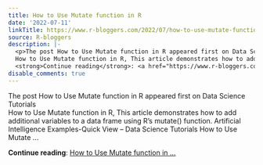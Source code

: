 ```yaml
---
title: How to Use Mutate function in R
date: '2022-07-11'
linkTitle: https://www.r-bloggers.com/2022/07/how-to-use-mutate-function-in-r/
source: R-bloggers
description: |-
  <p>The post How to Use Mutate function in R appeared first on Data Science Tutorials<br />
  How to Use Mutate function in R, This article demonstrates how to add additional variables to a data frame using R’s mutate() function. Artificial Intelligence Examples-Quick View – Data Science Tutorials How to Use Mutate ...</p>
  <strong>Continue reading</strong>: <a href="https://www.r-bloggers.com/2022/07/how-to-use-mutate-function-in-r/">How to Use Mutate function in ...
disable_comments: true
---
```

<p>The post How to Use Mutate function in R appeared first on Data Science Tutorials<br />
How to Use Mutate function in R, This article demonstrates how to add additional variables to a data frame using R’s mutate() function. Artificial Intelligence Examples-Quick View – Data Science Tutorials How to Use Mutate ...</p>
<strong>Continue reading</strong>: <a href="https://www.r-bloggers.com/2022/07/how-to-use-mutate-function-in-r/">How to Use Mutate function in ...